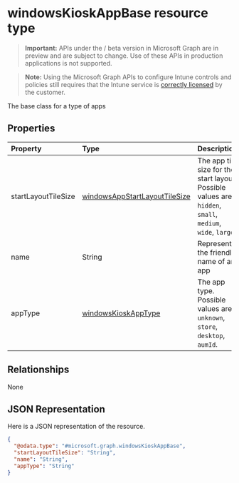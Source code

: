 ﻿# windowsKioskAppBase resource type

> **Important:** APIs under the / beta version in Microsoft Graph are in preview and are subject to change. Use of these APIs in production applications is not supported.

> **Note:** Using the Microsoft Graph APIs to configure Intune controls and policies still requires that the Intune service is [correctly licensed](https://go.microsoft.com/fwlink/?linkid=839381) by the customer.

The base class for a type of apps
## Properties
|Property|Type|Description|
|:---|:---|:---|
|startLayoutTileSize|[windowsAppStartLayoutTileSize](../resources/intune-deviceconfig-windowsappstartlayouttilesize.md)|The app tile size for the start layout. Possible values are: `hidden`, `small`, `medium`, `wide`, `large`.|
|name|String|Represents the friendly name of an app|
|appType|[windowsKioskAppType](../resources/intune-deviceconfig-windowskioskapptype.md)|The app type. Possible values are: `unknown`, `store`, `desktop`, `aumId`.|

## Relationships
None
## JSON Representation
Here is a JSON representation of the resource.
<!-- {
  "blockType": "resource",
  "@odata.type": "microsoft.graph.windowsKioskAppBase"
}
-->
``` json
{
  "@odata.type": "#microsoft.graph.windowsKioskAppBase",
  "startLayoutTileSize": "String",
  "name": "String",
  "appType": "String"
}
```











